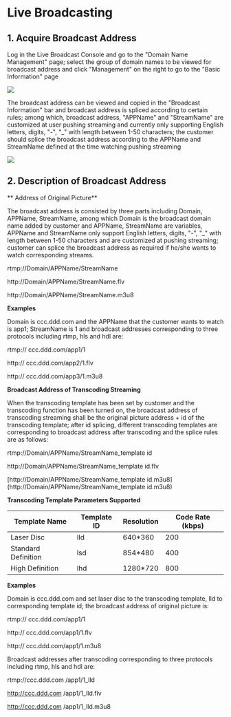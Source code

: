 # Live Broadcasting

## **1. Acquire Broadcast Address**

Log in the Live Broadcast Console and go to the "Domain Name Management" page; select the group of domain names to be viewed for broadcast address and click "Management" on the right to go to the "Basic Information" page

![](https://github.com/jdcloudcom/cn/blob/cn-Live-Video/image/live-video/6%E7%9B%B4%E6%92%AD%E6%8E%A8%E6%B5%81.png)

The broadcast address can be viewed and copied in the "Broadcast Information" bar and broadcast address is spliced according to certain rules; among which, broadcast address, "APPName" and "StreamName" are customized at user pushing streaming and currently only supporting English letters, digits, "-", "_" with length between 1-50 characters; the customer should splice the broadcast address according to the APPName and StreamName defined at the time watching pushing streaming

![](https://github.com/jdcloudcom/cn/blob/cn-Live-Video/image/live-video/8%E7%9B%B4%E6%92%AD%E6%92%AD%E6%94%BE.png)

## **2. Description of Broadcast Address**

** Address of Original Picture**

The broadcast address is consisted by three parts including Domain, APPName, StreamName, among which Domain is the broadcast domain name added by customer and APPName, StreamName are variables, APPName and StreamName only support English letters, digits, "-", "_" with length between 1-50 characters and are customized at pushing streaming; customer can splice the broadcast address as required if he/she wants to watch corresponding streams.

rtmp://Domain/APPName/StreamName

http://Domain/APPName/StreamName.flv

http://Domain/APPName/StreamName.m3u8

**Examples**

Domain is ccc.ddd.com and the APPName that the customer wants to watch is
app1; StreamName is 1 and broadcast addresses corresponding to three protocols including rtmp, hls and hdl are:

rtmp:// ccc.ddd.com/app1/1

http:// ccc.ddd.com/app2/1.flv

http:// ccc.ddd.com/app3/1.m3u8

**Broadcast Address of Transcoding Streaming**

When the transcoding template has been set by customer and the transcoding function has been turned on, the broadcast address of transcoding streaming shall be the original picture address + id of the transcoding template; after id splicing, different transcoding templates are corresponding to broadcast address after transcoding and the splice rules are as follows:

rtmp://Domain/APPName/StreamName_template id

http://Domain/APPName/StreamName_template id.flv

[http://Domain/APPName/StreamName_template id.m3u8](http://Domain/APPName/StreamName_template id.m3u8)

**Transcoding Template Parameters Supported**

| **Template Name** | **Template ID** | **Resolution** | **Code Rate (kbps)** |
|--------------|-------------|------------|------------------|
| Laser Disc       | lld         | 640\*360   | 200              |
| Standard Definition         | lsd         | 854\*480   | 400              |
| High Definition         | lhd         | 1280\*720  | 800              |

**Examples**

Domain is ccc.ddd.com and set laser disc to the transcoding template, lld to corresponding template id; the broadcast address of original picture is:

rtmp:// ccc.ddd.com/app1/1

http:// ccc.ddd.com/app1/1.flv

http:// ccc.ddd.com/app1/1.m3u8

Broadcast addresses after transcoding corresponding to three protocols including rtmp, hls and hdl are:

rtmp://ccc.ddd.com /app1/1_lld

http://ccc.ddd.com /app1/1_lld.flv

http://ccc.ddd.com /app1/1_lld.m3u8
